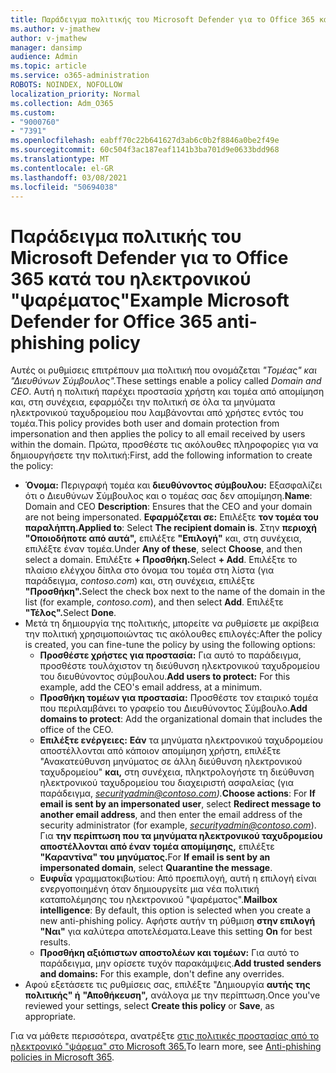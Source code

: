 ```yaml
---
title: Παράδειγμα πολιτικής του Microsoft Defender για το Office 365 κατά του ηλεκτρονικού "ψαρέματος"
ms.author: v-jmathew
author: v-jmathew
manager: dansimp
audience: Admin
ms.topic: article
ms.service: o365-administration
ROBOTS: NOINDEX, NOFOLLOW
localization_priority: Normal
ms.collection: Adm_O365
ms.custom:
- "9000760"
- "7391"
ms.openlocfilehash: eabff70c22b641627d3ab6c0b2f8846a0be2f49e
ms.sourcegitcommit: 60c504f3ac187eaf1141b3ba701d9e0633bdd968
ms.translationtype: MT
ms.contentlocale: el-GR
ms.lasthandoff: 03/08/2021
ms.locfileid: "50694038"
---
```

# <a name="example-microsoft-defender-for-office-365-anti-phishing-policy"></a><span data-ttu-id="55f31-102">Παράδειγμα πολιτικής του Microsoft Defender για το Office 365 κατά του ηλεκτρονικού "ψαρέματος"</span><span class="sxs-lookup"><span data-stu-id="55f31-102">Example Microsoft Defender for Office 365 anti-phishing policy</span></span>

<span data-ttu-id="55f31-103">Αυτές οι ρυθμίσεις επιτρέπουν μια πολιτική που ονομάζεται *"Τομέας" και "Διευθύνων Σύμβουλος".*</span><span class="sxs-lookup"><span data-stu-id="55f31-103">These settings enable a policy called *Domain and CEO*.</span></span> <span data-ttu-id="55f31-104">Αυτή η πολιτική παρέχει προστασία χρήστη και τομέα από απομίμηση και, στη συνέχεια, εφαρμόζει την πολιτική σε όλα τα μηνύματα ηλεκτρονικού ταχυδρομείου που λαμβάνονται από χρήστες εντός του τομέα.</span><span class="sxs-lookup"><span data-stu-id="55f31-104">This policy provides both user and domain protection from impersonation and then applies the policy to all email received by users within the domain.</span></span> <span data-ttu-id="55f31-105">Πρώτα, προσθέστε τις ακόλουθες πληροφορίες για να δημιουργήσετε την πολιτική:</span><span class="sxs-lookup"><span data-stu-id="55f31-105">First, add the following information to create the policy:</span></span>

- <span data-ttu-id="55f31-106">**Όνομα:** Περιγραφή τομέα και **διευθύνοντος σύμβουλου:** Εξασφαλίζει ότι ο Διευθύνων Σύμβουλος και ο τομέας σας δεν απομίμηση.</span><span class="sxs-lookup"><span data-stu-id="55f31-106">**Name**: Domain and CEO **Description**: Ensures that the CEO and your domain are not being impersonated.</span></span>
  <span data-ttu-id="55f31-107">**Εφαρμόζεται σε:** Επιλέξτε **τον τομέα του παραλήπτη.**</span><span class="sxs-lookup"><span data-stu-id="55f31-107">**Applied to**: Select **The recipient domain is**.</span></span> <span data-ttu-id="55f31-108">Στην **περιοχή "Οποιοδήποτε από αυτά",** επιλέξτε **"Επιλογή"** και, στη συνέχεια, επιλέξτε έναν τομέα.</span><span class="sxs-lookup"><span data-stu-id="55f31-108">Under **Any of these**, select **Choose**, and then select a domain.</span></span> <span data-ttu-id="55f31-109">Επιλέξτε **+ Προσθήκη.**</span><span class="sxs-lookup"><span data-stu-id="55f31-109">Select **+ Add**.</span></span> <span data-ttu-id="55f31-110">Επιλέξτε το πλαίσιο ελέγχου δίπλα στο όνομα του τομέα στη λίστα (για παράδειγμα, *contoso.com*) και, στη συνέχεια, επιλέξτε **"Προσθήκη".**</span><span class="sxs-lookup"><span data-stu-id="55f31-110">Select the check box next to the name of the domain in the list (for example, *contoso.com*), and then select **Add**.</span></span> <span data-ttu-id="55f31-111">Επιλέξτε **"Τέλος".**</span><span class="sxs-lookup"><span data-stu-id="55f31-111">Select **Done**.</span></span>
- <span data-ttu-id="55f31-112">Μετά τη δημιουργία της πολιτικής, μπορείτε να ρυθμίσετε με ακρίβεια την πολιτική χρησιμοποιώντας τις ακόλουθες επιλογές:</span><span class="sxs-lookup"><span data-stu-id="55f31-112">After the policy is created, you can fine-tune the policy by using the following options:</span></span>
  - <span data-ttu-id="55f31-113">**Προσθέστε χρήστες για προστασία:** Για αυτό το παράδειγμα, προσθέστε τουλάχιστον τη διεύθυνση ηλεκτρονικού ταχυδρομείου του διευθύνοντος σύμβουλου.</span><span class="sxs-lookup"><span data-stu-id="55f31-113">**Add users to protect:** For this example, add the CEO's email address, at a minimum.</span></span>
  - <span data-ttu-id="55f31-114">**Προσθήκη τομέων για προστασία:** Προσθέστε τον εταιρικό τομέα που περιλαμβάνει το γραφείο του Διευθύνοντος Σύμβουλο.</span><span class="sxs-lookup"><span data-stu-id="55f31-114">**Add domains to protect**: Add the organizational domain that includes the office of the CEO.</span></span>
  - <span data-ttu-id="55f31-115">**Επιλέξτε ενέργειες:** **Εάν** τα μηνύματα ηλεκτρονικού ταχυδρομείου αποστέλλονται από κάποιον απομίμηση χρήστη, επιλέξτε "Ανακατεύθυνση μηνύματος σε άλλη διεύθυνση ηλεκτρονικού ταχυδρομείου" **και,** στη συνέχεια, πληκτρολογήστε τη διεύθυνση ηλεκτρονικού ταχυδρομείου του διαχειριστή ασφαλείας (για παράδειγμα, *securityadmin@contoso.com).*</span><span class="sxs-lookup"><span data-stu-id="55f31-115">**Choose actions**: For **If email is sent by an impersonated user**, select **Redirect message to another email address**, and then enter the email address of the security administrator (for example, *securityadmin@contoso.com*).</span></span> <span data-ttu-id="55f31-116">Για **την περίπτωση που τα μηνύματα ηλεκτρονικού ταχυδρομείου αποστέλλονται από έναν τομέα απομίμησης,** επιλέξτε **"Καραντίνα" του μηνύματος.**</span><span class="sxs-lookup"><span data-stu-id="55f31-116">For **If email is sent by an impersonated domain**, select **Quarantine the message**.</span></span>
  - <span data-ttu-id="55f31-117">**Ευφυΐα** γραμματοκιβωτίου: Από προεπιλογή, αυτή η επιλογή είναι ενεργοποιημένη όταν δημιουργείτε μια νέα πολιτική καταπολέμησης του ηλεκτρονικού "ψαρέματος".</span><span class="sxs-lookup"><span data-stu-id="55f31-117">**Mailbox intelligence**: By default, this option is selected when you create a new anti-phishing policy.</span></span> <span data-ttu-id="55f31-118">Αφήστε αυτήν τη ρύθμιση **στην επιλογή "Ναι"** για καλύτερα αποτελέσματα.</span><span class="sxs-lookup"><span data-stu-id="55f31-118">Leave this setting **On** for best results.</span></span>
  - <span data-ttu-id="55f31-119">**Προσθήκη αξιόπιστων αποστολέων και τομέων:** Για αυτό το παράδειγμα, μην ορίσετε τυχόν παρακάμψεις.</span><span class="sxs-lookup"><span data-stu-id="55f31-119">**Add trusted senders and domains:** For this example, don't define any overrides.</span></span>
- <span data-ttu-id="55f31-120">Αφού εξετάσετε τις ρυθμίσεις σας, επιλέξτε "Δημιουργία **αυτής της πολιτικής" ή** **"Αποθήκευση",** ανάλογα με την περίπτωση.</span><span class="sxs-lookup"><span data-stu-id="55f31-120">Once you've reviewed your settings, select **Create this policy** or **Save**, as appropriate.</span></span>

<span data-ttu-id="55f31-121">Για να μάθετε περισσότερα, ανατρέξτε [στις πολιτικές προστασίας από το ηλεκτρονικό "ψάρεμα" στο Microsoft 365.](https://go.microsoft.com/fwlink/?linkid=2092235)</span><span class="sxs-lookup"><span data-stu-id="55f31-121">To learn more, see [Anti-phishing policies in Microsoft 365](https://go.microsoft.com/fwlink/?linkid=2092235).</span></span>
